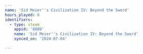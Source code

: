```yaml
---
name: 'Sid Meier''s Civilization IV: Beyond the Sword'
hours_played: 0
identifiers:
  - type: steam
    appid: '8800'
    name: 'Sid Meier''s Civilization IV: Beyond the Sword'
    synced_on: '2024-07-04'

---
```

